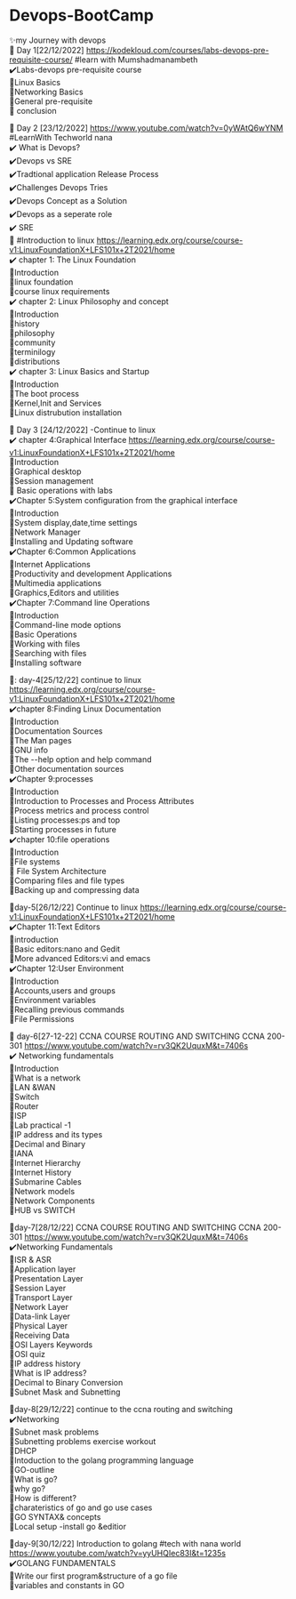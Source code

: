 # Devops-BootCamp
:sparkles:my Journey with devops    
:round_pushpin: Day 1[22/12/2022] https://kodekloud.com/courses/labs-devops-pre-requisite-course/   #learn with Mumshadmanambeth     
:heavy_check_mark:Labs-devops pre-requisite course   
:feet:Linux Basics   
:feet:Networking Basics  
:feet:General pre-requisite  
:feet: conclusion   


:round_pushpin: Day 2 [23/12/2022]   https://www.youtube.com/watch?v=0yWAtQ6wYNM    #LearnWith Techworld nana  
       :heavy_check_mark: What is Devops?      
      :heavy_check_mark:Devops vs SRE    
      :heavy_check_mark:Tradtional application Release Process   
      :heavy_check_mark:Challenges Devops Tries    
      :heavy_check_mark:Devops Concept as a Solution   
      :heavy_check_mark:Devops as a seperate role  
      :heavy_check_mark: SRE       
      🚀 #Introduction to linux    https://learning.edx.org/course/course-v1:LinuxFoundationX+LFS101x+2T2021/home      
       :heavy_check_mark: chapter 1: The Linux Foundation      
            :feet:Introduction    
           :feet:linux foundation    
           :feet:course linux requirements     
           :heavy_check_mark: chapter 2: Linux Philosophy and concept     
           :feet:Introduction     
           :feet:history     
           :feet:philosophy      
           :feet:community     
           :feet:terminilogy    
           :feet:distributions        
           :heavy_check_mark: chapter 3: Linux Basics and Startup     
            :feet:Introduction    
            :feet:The boot process   
            :feet:Kernel,Init and Services    
            :feet:Linux distrubution installation     
            
 :round_pushpin: Day 3 [24/12/2022]    -Continue to linux                 
             :heavy_check_mark: chapter 4:Graphical Interface       https://learning.edx.org/course/course-v1:LinuxFoundationX+LFS101x+2T2021/home      
              :feet:Introduction          
              :feet:Graphical desktop     
               :feet:Session management     
               :feet: Basic operations with labs     
               ✔️Chapter 5:System configuration from the graphical interface    
               🐾Introduction    
               🐾System display,date,time settings   
               🐾Network Manager   
               🐾Installing and Updating software        
               :heavy_check_mark:Chapter 6:Common Applications  
               :feet:Internet Applications    
               :feet:Productivity and development Applications   
               :feet:Multimedia applications   
               :feet:Graphics,Editors and utilities     
               ✔️Chapter 7:Command line Operations   
               🐾Introduction     
               🐾Command-line mode options   
               🐾Basic Operations    
               🐾Working with files   
               🐾Searching with files     
               🐾Installing software 
 
 📍: day-4[25/12/22] continue to linux       https://learning.edx.org/course/course-v1:LinuxFoundationX+LFS101x+2T2021/home   
               :heavy_check_mark:chapter 8:Finding Linux Documentation      
               :feet:Introduction      
               :feet:Documentation Sources   
               :feet:The Man pages    
               :feet:GNU info   
               :feet:The --help option and help command   
               :feet:Other documentation sources   
               :heavy_check_mark:Chapter 9:processes    
               :feet:Introduction   
               :feet:Introduction to Processes and Process Attributes   
               :feet:Process metrics and process control    
               :feet:Listing processes:ps and top   
               :feet:Starting processes in future    
               :heavy_check_mark:chapter 10:file operations   
               :feet:Introduction   
               :feet:File systems   
               :feet: File System Architecture    
               :feet:Comparing files and file types   
               :feet:Backing up and compressing data  
               
📍day-5[26/12/22] Continue to  linux   https://learning.edx.org/course/course-v1:LinuxFoundationX+LFS101x+2T2021/home       
               ✔️Chapter 11:Text Editors      
               🐾introduction    
               🐾Basic editors:nano and Gedit     
               🐾More advanced Editors:vi and emacs  
               ✔️Chapter 12:User Environment  
               🐾Introduction  
               🐾Accounts,users and groups   
               🐾Environment variables  
               🐾Recalling previous commands   
               🐾File Permissions     
               
               
   :round_pushpin: day-6[27-12-22] CCNA COURSE ROUTING AND SWITCHING CCNA 200-301    https://www.youtube.com/watch?v=rv3QK2UquxM&t=7406s       
      :heavy_check_mark: Networking fundamentals   
      🐾Introduction    
      🐾What is a network   
      🐾LAN &WAN   
      🐾Switch   
      🐾Router  
      🐾ISP  
      🐾Lab practical -1  
      🐾IP address and its types  
      🐾Decimal and Binary  
      🐾IANA  
      🐾Internet Hierarchy  
      🐾Internet History  
      🐾Submarine Cables  
      🐾Network models  
      🐾Network Components  
      🐾HUB vs SWITCH        
      
 📍day-7[28/12/22] CCNA COURSE ROUTING AND SWITCHING CCNA 200-301    https://www.youtube.com/watch?v=rv3QK2UquxM&t=7406s    
      ✔️Networking Fundamentals  
      🐾ISR & ASR  
      🐾Application layer   
      🐾Presentation Layer  
      🐾Session Layer  
      🐾Transport Layer   
      🐾Network Layer  
      🐾Data-link Layer  
      🐾Physical Layer   
      🐾Receiving Data  
      🐾OSI Layers Keywords  
      🐾OSI quiz  
      🐾IP address history  
      🐾What is IP address?  
      🐾Decimal to Binary Conversion  
      🐾Subnet Mask and Subnetting   
      
  📍day-8[29/12/22] continue to the ccna  routing and switching  
      ✔️Networking   
      🐾Subnet mask problems  
      🐾Subnetting problems exercise workout  
      🐾DHCP  
      🚀Intoduction to the golang programming language  
      🐾GO-outline   
      🐾What is go?   
      🐾why go?     
      🐾How is different?    
      🐾charateristics of go and go use cases  
      🐾GO SYNTAX& concepts  
      🐾Local setup -install go &editior 
      
  📍day-9[30/12/22] Introduction to golang  #tech with nana world      https://www.youtube.com/watch?v=yyUHQIec83I&t=1235s    
  ✔️GOLANG FUNDAMENTALS  
      🐾Write our first program&structure of a go file   
      🐾variables and constants in GO  
      
      
      
      
      
      
      
      
      

      
      
               
               
               
               
               
            
            
           
